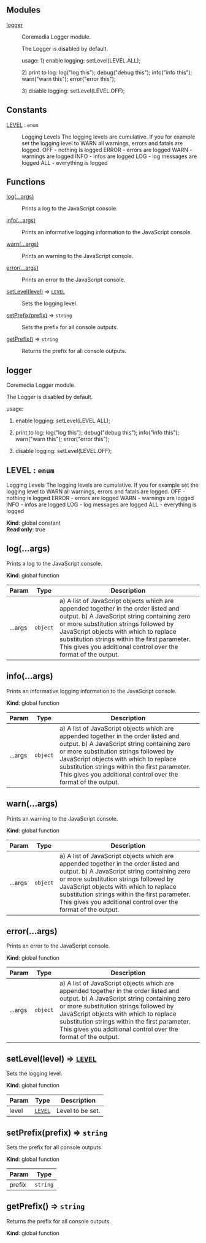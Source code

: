 ## Modules

<dl>
<dt><a href="#module_logger">logger</a></dt>
<dd><p>Coremedia Logger module.</p>
<p>The Logger is disabled by default.</p>
<p>usage:
1) enable logging:
setLevel(LEVEL.ALL);</p>
<p>2) print to log:
log(&quot;log this&quot;);
debug(&quot;debug this&quot;);
info(&quot;info this&quot;);
warn(&quot;warn this&quot;);
error(&quot;error this&quot;);</p>
<p>3) disable logging:
setLevel(LEVEL.OFF);</p>
</dd>
</dl>

## Constants

<dl>
<dt><a href="#LEVEL">LEVEL</a> : <code>enum</code></dt>
<dd><p>Logging Levels
The logging levels are cumulative. If you for example set the logging level to WARN all warnings, errors and fatals are logged.
OFF - nothing is logged
ERROR - errors are logged
WARN - warnings are logged
INFO - infos are logged
LOG - log messages are logged
ALL - everything is logged</p>
</dd>
</dl>

## Functions

<dl>
<dt><a href="#log">log(...args)</a></dt>
<dd><p>Prints a log to the JavaScript console.</p>
</dd>
<dt><a href="#info">info(...args)</a></dt>
<dd><p>Prints an informative logging information to the JavaScript console.</p>
</dd>
<dt><a href="#warn">warn(...args)</a></dt>
<dd><p>Prints an warning to the JavaScript console.</p>
</dd>
<dt><a href="#error">error(...args)</a></dt>
<dd><p>Prints an error to the JavaScript console.</p>
</dd>
<dt><a href="#setLevel">setLevel(level)</a> ⇒ <code><a href="#LEVEL">LEVEL</a></code></dt>
<dd><p>Sets the logging level.</p>
</dd>
<dt><a href="#setPrefix">setPrefix(prefix)</a> ⇒ <code>string</code></dt>
<dd><p>Sets the prefix for all console outputs.</p>
</dd>
<dt><a href="#getPrefix">getPrefix()</a> ⇒ <code>string</code></dt>
<dd><p>Returns the prefix for all console outputs.</p>
</dd>
</dl>

<a name="module_logger"></a>

## logger
Coremedia Logger module.

The Logger is disabled by default.

usage:
1) enable logging:
setLevel(LEVEL.ALL);

2) print to log:
log("log this");
debug("debug this");
info("info this");
warn("warn this");
error("error this");

3) disable logging:
setLevel(LEVEL.OFF);

<a name="LEVEL"></a>

## LEVEL : <code>enum</code>
Logging Levels
The logging levels are cumulative. If you for example set the logging level to WARN all warnings, errors and fatals are logged.
OFF - nothing is logged
ERROR - errors are logged
WARN - warnings are logged
INFO - infos are logged
LOG - log messages are logged
ALL - everything is logged

**Kind**: global constant  
**Read only**: true  
<a name="log"></a>

## log(...args)
Prints a log to the JavaScript console.

**Kind**: global function  

| Param | Type | Description |
| --- | --- | --- |
| ...args | <code>object</code> | a) A list of JavaScript objects which are appended together in the order listed and output. b) A JavaScript string containing zero or more substitution strings followed by JavaScript objects with which to replace substitution strings within the first parameter. This gives you additional control over the format of the output. |

<a name="info"></a>

## info(...args)
Prints an informative logging information to the JavaScript console.

**Kind**: global function  

| Param | Type | Description |
| --- | --- | --- |
| ...args | <code>object</code> | a) A list of JavaScript objects which are appended together in the order listed and output. b) A JavaScript string containing zero or more substitution strings followed by JavaScript objects with which to replace substitution strings within the first parameter. This gives you additional control over the format of the output. |

<a name="warn"></a>

## warn(...args)
Prints an warning to the JavaScript console.

**Kind**: global function  

| Param | Type | Description |
| --- | --- | --- |
| ...args | <code>object</code> | a) A list of JavaScript objects which are appended together in the order listed and output. b) A JavaScript string containing zero or more substitution strings followed by JavaScript objects with which to replace substitution strings within the first parameter. This gives you additional control over the format of the output. |

<a name="error"></a>

## error(...args)
Prints an error to the JavaScript console.

**Kind**: global function  

| Param | Type | Description |
| --- | --- | --- |
| ...args | <code>object</code> | a) A list of JavaScript objects which are appended together in the order listed and output. b) A JavaScript string containing zero or more substitution strings followed by JavaScript objects with which to replace substitution strings within the first parameter. This gives you additional control over the format of the output. |

<a name="setLevel"></a>

## setLevel(level) ⇒ <code>[LEVEL](#LEVEL)</code>
Sets the logging level.

**Kind**: global function  

| Param | Type | Description |
| --- | --- | --- |
| level | <code>[LEVEL](#LEVEL)</code> | Level to be set. |

<a name="setPrefix"></a>

## setPrefix(prefix) ⇒ <code>string</code>
Sets the prefix for all console outputs.

**Kind**: global function  

| Param | Type |
| --- | --- |
| prefix | <code>string</code> | 

<a name="getPrefix"></a>

## getPrefix() ⇒ <code>string</code>
Returns the prefix for all console outputs.

**Kind**: global function  
